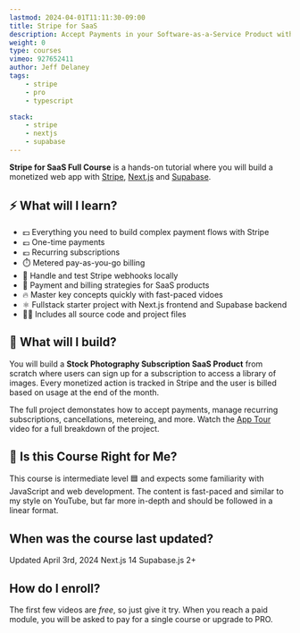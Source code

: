 ```yaml
---
lastmod: 2024-04-01T11:11:30-09:00
title: Stripe for SaaS
description: Accept Payments in your Software-as-a-Service Product with Stripe
weight: 0
type: courses
vimeo: 927652411
author: Jeff Delaney
tags: 
    - stripe
    - pro
    - typescript

stack: 
    - stripe
    - nextjs
    - supabase
---
```


**Stripe for SaaS Full Course** is a hands-on tutorial where you will build a monetized web app with [Stripe](https://stripe.com/), [Next.js](https://nextjs.org/) and [Supabase](https://supabase.com/). 

## ⚡ What will I learn?

- 💵 Everything you need to build complex payment flows with Stripe
- 💷 One-time payments
- 💶 Recurring subscriptions
- ⏱️ Metered pay-as-you-go billing
- 🎣 Handle and test Stripe webhooks locally 
- 🤝 Payment and billing strategies for SaaS products 
- 🔥 Master key concepts quickly with fast-paced vidoes
- ⚛️ Fullstack starter project with Next.js frontend and Supabase backend
- 🧑‍💻 Includes all source code and project files

## 🦄 What will I build?

You will build a **Stock Photography Subscription SaaS Product** from scratch where users can sign up for a subscription to access a library of images. Every monetized action is tracked in Stripe and the user is billed based on usage at the end of the month.

The full project demonstates how to accept payments, manage recurring subscriptions, cancellations, metereing, and more. Watch the [App Tour](/courses/stripe-saas/project-tour/) video for a full breakdown of the project.


## 🤔 Is this Course Right for Me?

<div class="box box-blue">
This course is intermediate level 🟦 and expects some familiarity with JavaScript and web development. The content is fast-paced and similar to my style on YouTube, but far more in-depth and should be followed in a linear format.
</div>


## When was the course last updated?

<span class="tag tag-sm tag-pro">Updated April 3rd, 2024</span> <span class="tag tag-sm tag-svelte">Next.js 14</span> <span class="tag tag-sm tag-firebase">Supabase.js 2+</span>

## How do I enroll?

The first few videos are *free*, so just give it try. When you reach a paid module, you will be asked to pay for a single course or upgrade to PRO. 


